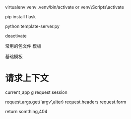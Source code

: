 virtualenv venv
.venv/bin/activate or venv\Scripts\activate

pip install flask

python template-server.py

deactivate


常用的包文件
模板

基础模板



# 请求上下文
current_app
g
request
session


request.args.get('argv',alter)
request.headers
request.form

return somthing,404